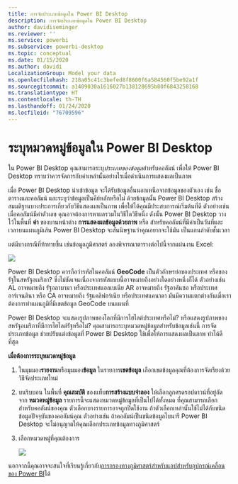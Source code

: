 ```yaml
---
title: การจัดประเภทข้อมูลใน Power BI Desktop
description: การจัดประเภทข้อมูลใน Power BI Desktop
author: davidiseminger
ms.reviewer: ''
ms.service: powerbi
ms.subservice: powerbi-desktop
ms.topic: conceptual
ms.date: 01/15/2020
ms.author: davidi
LocalizationGroup: Model your data
ms.openlocfilehash: 218a05c41c3befed8f8600f6a584560f5be92a1f
ms.sourcegitcommit: a1409030a1616027b138128695b80f6843258168
ms.translationtype: HT
ms.contentlocale: th-TH
ms.lasthandoff: 01/24/2020
ms.locfileid: "76709596"
---
```

# <a name="specify-data-categories-in-power-bi-desktop"></a>ระบุหมวดหมู่ข้อมูลใน Power BI Desktop
ใน Power BI Desktop คุณสามารถระบุ*ประเภทของข้อมูล*สำหรับคอลัมน์ เพื่อให้ Power BI Desktop ทราบว่าควรจัดการกับค่าเหล่านั้นอย่างไรเมื่อดำเนินการแสดงผลเป็นภาพ

เมื่อ Power BI Desktop นำเข้าข้อมูล จะได้รับข้อมูลอื่นนอกเหนือจากข้อมูลของตัวเอง เช่น ชื่อตารางและคอลัมน์ และระบุว่าข้อมูลเป็นคีย์หลักหรือไม่ ด้วยข้อมูลนั้น Power BI Desktop สร้างสมมติฐานบางประการเกี่ยวกับวิธีแสดงผลเป็นภาพ เพื่อให้ได้คุณมีประสบการณ์เริ่มต้นที่ดี
ตัวอย่างเช่น เมื่อคอลัมน์มีค่าตัวเลข คุณอาจต้องการหาผลรวมในวิธีใดวิธีหนึ่ง ดังนั้น Power BI Desktop วางไว้ในพื้นที่ **ค่า** ของบานหน้าต่าง **การแสดงผลข้อมูลด้วยภาพ** หรือ สำหรับคอลัมน์ที่มีค่าเป็นวันที่และเวลาบนแผนภูมิเส้น Power BI Desktop จะสันนิษฐานว่าคุณอยากจะใช้มัน เป็นแกนลำดับชั้นเวลา

แต่มีบางกรณีที่ท้าทายขึ้น เช่นข้อมูลภูมิศาสตร์ ลองพิจารณาตารางต่อไปนี้จากแผ่นงาน Excel:

![](media/desktop-data-categorization/datacategorizationtable.png)

Power BI Desktop ควรถือว่ารหัสในคอลัมน์ **GeoCode** เป็นตัวอักษรย่อของประเทศ หรือของรัฐในสหรัฐอเมริกา?  ซึ่งไม่ชัดเจนเนื่องจากรหัสแบบนี้อาจหมายถึงอย่างใดอย่างหนึ่งก็ได้ ตัวอย่างเช่น AL อาจหมายถึง รัฐอลาบามา หรือประเทศแอลเบเนีย AR อาจหมายถึง รัฐอาคันซอ หรือประเทศอาร์เจนตินา หรือ CA อาจหมายถึง รัฐแคลิฟอร์เนีย หรือประเทศแคนาดา มันมีความแตกต่างกันเมื่อเราต้องการทำแผนภูมิที่มีเขตข้อมูล GeoCode บนแผนที่ 

Power BI Desktop จะแสดงรูปภาพของโลกที่มีการไฮไลต์ประเทศหรือไม่? หรือแสดงรูปภาพของสหรัฐอเมริกาที่มีการไฮไลต์รัฐหรือไม่?  คุณสามารถระบุหมวดหมู่ข้อมูลสำหรับข้อมูลเช่นนี้ การจัดประเภทข้อมูล ช่วยปรับแต่งข้อมูลที่ Power BI Desktop ใช้เพื่อให้การแสดงผลเป็นภาพ ทำได้ดีที่สุด  

**เมื่อต้องการระบุหมวดหมู่ข้อมูล**

1. ในมุมมอง**รายงาน**หรือมุมมอง**ข้อมูล** ในรายการ**เขตข้อมูล** เลือกเขตข้อมูลคุณที่ต้องการจัดเรียงด้วยวิธีจัดประเภทใหม่
2. บนริบบอน ในพื้นที่ **คุณสมบัติ** ของแท็บ**การสร้างแบบจำลอง** ให้เลือกลูกศรดรอปดาวน์ที่อยู่ถัดจาก **หมวดหมู่ข้อมูล**  รายการนี้จะแสดงหมวดหมู่ข้อมูลที่เป็นไปได้ทั้งหมด ที่คุณสามารถเลือกสำหรับคอลัมน์ของคุณ ตัวเลือกบางรายการอาจถูกปิดใช้งาน ถ้าตัวเลือกเหล่านั้นใช้ไม่ได้กับชนิดข้อมูลปัจจุบันของคอลัมน์คุณ  ตัวอย่างเช่น ถ้าคอลัมน์เป็นชนิดข้อมูลไบนารี Power BI Desktop จะไม่อนุญาตให้คุณเลือกประเภทข้อมูลทางภูมิศาสตร์ 
3. เลือกหมวดหมู่ที่คุณต้องการ

   ![](media/desktop-data-categorization/desktop-data-categorization.png)

นอกจากนี้คุณอาจจะสนใจที่เรียนรู้เกี่ยวกับ[การกรองทางภูมิศาสตร์สำหรับแอปสำหรับอุปกรณ์เคลื่อนของ Power BI](desktop-mobile-geofiltering.md)ได้

